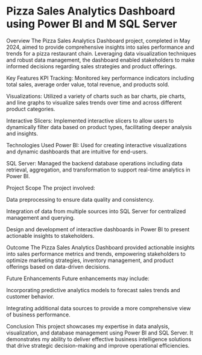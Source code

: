 # Pizza Sales Analytics Dashboard using Power BI and M SQL Server

Overview
The Pizza Sales Analytics Dashboard project, completed in May 2024, aimed to provide comprehensive insights into sales performance and trends for a pizza restaurant chain. Leveraging data visualization techniques and robust data management, the dashboard enabled stakeholders to make informed decisions regarding sales strategies and product offerings.

Key Features
KPI Tracking: Monitored key performance indicators including total sales, average order value, total revenue, and products sold.

Visualizations: Utilized a variety of charts such as bar charts, pie charts, and line graphs to visualize sales trends over time and across different product categories.

Interactive Slicers: Implemented interactive slicers to allow users to dynamically filter data based on product types, facilitating deeper analysis and insights.

Technologies Used
Power BI: Used for creating interactive visualizations and dynamic dashboards that are intuitive for end-users.

SQL Server: Managed the backend database operations including data retrieval, aggregation, and transformation to support real-time analytics in Power BI.

Project Scope
The project involved:

Data preprocessing to ensure data quality and consistency.

Integration of data from multiple sources into SQL Server for centralized management and querying.

Design and development of interactive dashboards in Power BI to present actionable insights to stakeholders.

Outcome
The Pizza Sales Analytics Dashboard provided actionable insights into sales performance metrics and trends, empowering stakeholders to optimize marketing strategies, inventory management, and product offerings based on data-driven decisions.

Future Enhancements
Future enhancements may include:

Incorporating predictive analytics models to forecast sales trends and customer behavior.

Integrating additional data sources to provide a more comprehensive view of business performance.

Conclusion
This project showcases my expertise in data analysis, visualization, and database management using Power BI and SQL Server. It demonstrates my ability to deliver effective business intelligence solutions that drive strategic decision-making and improve operational efficiencies.
